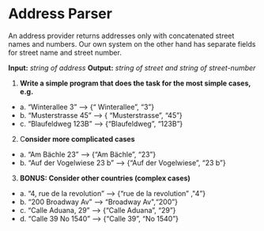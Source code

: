 # Address Parser

An address provider returns addresses only with concatenated street
names and numbers. Our own system on the other hand has separate
fields for street name and street number.

**Input:** _string of address_
**Output:** _string of street and string of street-number_

1. **Write a simple program that does the task for the most simple
cases, e.g.**
  * a. “Winterallee 3” --> {“ Winterallee”, “3”}
  * b. “Musterstrasse 45” --> { “Musterstrasse”, “45”}
  * c. “Blaufeldweg 123B” --> {“Blaufeldweg”, “123B”}
  
2. C**onsider more complicated cases**
  * a. “Am Bächle 23” --> {“Am Bächle”, “23”}
  * b. “Auf der Vogelwiese 23 b” --> {“Auf der Vogelwiese”, “23 b”}

3. **BONUS: Consider other countries (complex cases)**
  * a. “4, rue de la revolution” --> {“rue de la revolution” ,"4”}  
  * b. “200 Broadway Av” --> “Broadway Av",“200”}
  * c. “Calle Aduana, 29” --> {“Calle Aduana”, “29”}
  * d. “Calle 39 No 1540” --> {“Calle 39”, “No 1540”}